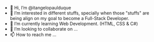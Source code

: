- 👋 Hi, I’m @itangelopaulduque
- 👀 I’m interested in different stuffs, specially when those "stuffs" are being align on my goal to become a Full-Stack Developer.
- 🌱 I’m currently learning Web Development. (HTML, CSS & C#)
- 💞️ I’m looking to collaborate on ...
- 📫 How to reach me ...

<!---
Angelo-Tech-PH/Angelo-Tech-PH is a ✨ special ✨ repository because its `README.md` (this file) appears on your GitHub profile.
You can click the Preview link to take a look at your changes.
--->
